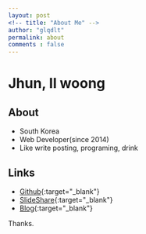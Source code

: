 ```yaml
---
layout: post
<!-- title: "About Me" -->
author: "glqdlt"
permalink: about
comments : false
---
```


# Jhun, Il woong

## About
+ South Korea
+ Web Developer(since 2014)
+ Like write posting, programing, drink


## Links

+ [Github](https://github.com/glqdlt){:target="_blank"}
+ [SlideShare](https://www.slideshare.net/Jhunww/){:target="_blank"}
+ [Blog](http://glqdlt.tistory.com/){:target="_blank"}

Thanks.
